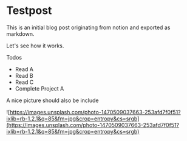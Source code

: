 # Testpost

This is an initial blog post originating from notion and exported as markdown.

Let's see how it works.

Todos

- Read A
- Read B
- Read C
- Complete Project A

A nice picture should also be include

![https://images.unsplash.com/photo-1470509037663-253afd7f0f51?ixlib=rb-1.2.1&q=85&fm=jpg&crop=entropy&cs=srgb](https://images.unsplash.com/photo-1470509037663-253afd7f0f51?ixlib=rb-1.2.1&q=85&fm=jpg&crop=entropy&cs=srgb)